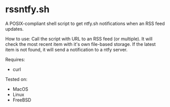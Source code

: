 # rssntfy.sh

A POSIX-compliant shell script to get ntfy.sh notifications when an RSS feed updates.

How to use:
Call the script with URL to an RSS feed (or multiple). It will check the most recent item with it's own file-based storage. If the latest item is not found, it will send a notification to a ntfy server.

Requires:
- curl

Tested on:
- MacOS
- Linux
- FreeBSD

